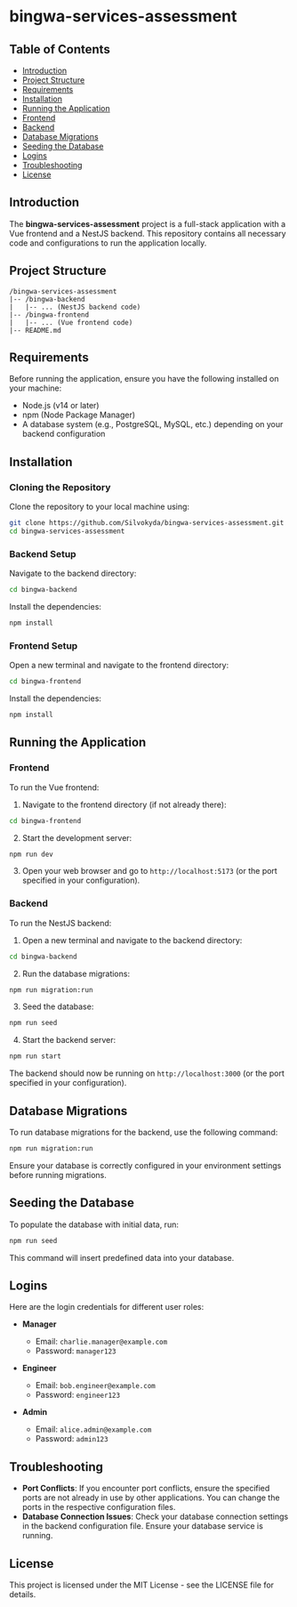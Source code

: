 # bingwa-services-assessment

## Table of Contents

- [Introduction](#introduction)
- [Project Structure](#project-structure)
- [Requirements](#requirements)
- [Installation](#installation)
- [Running the Application](#running-the-application)
- [Frontend](#frontend)
- [Backend](#backend)
- [Database Migrations](#database-migrations)
- [Seeding the Database](#seeding-the-database)
- [Logins](#logins)
- [Troubleshooting](#troubleshooting)
- [License](#license)

## Introduction

The **bingwa-services-assessment** project is a full-stack application with a Vue frontend and a NestJS backend. This repository contains all necessary code and configurations to run the application locally.

## Project Structure

```
/bingwa-services-assessment
|-- /bingwa-backend
|   |-- ... (NestJS backend code)
|-- /bingwa-frontend
|   |-- ... (Vue frontend code) 
|-- README.md
```

## Requirements

Before running the application, ensure you have the following installed on your machine:

- Node.js (v14 or later)
- npm (Node Package Manager) 
- A database system (e.g., PostgreSQL, MySQL, etc.) depending on your backend configuration

## Installation

### Cloning the Repository

Clone the repository to your local machine using:

```bash
git clone https://github.com/Silvokyda/bingwa-services-assessment.git
cd bingwa-services-assessment
```

### Backend Setup 

Navigate to the backend directory:

```bash
cd bingwa-backend
```

Install the dependencies:

```bash
npm install
```

### Frontend Setup

Open a new terminal and navigate to the frontend directory:

```bash
cd bingwa-frontend
```

Install the dependencies:

```bash
npm install
```

## Running the Application

### Frontend

To run the Vue frontend:

1. Navigate to the frontend directory (if not already there):

```bash
cd bingwa-frontend
```

2. Start the development server:

```bash
npm run dev
```

3. Open your web browser and go to `http://localhost:5173` (or the port specified in your configuration).

### Backend

To run the NestJS backend:

1. Open a new terminal and navigate to the backend directory:

```bash
cd bingwa-backend
```

2. Run the database migrations:

```bash
npm run migration:run
```

3. Seed the database:

```bash
npm run seed
```

4. Start the backend server:

```bash
npm run start
```

The backend should now be running on `http://localhost:3000` (or the port specified in your configuration).

## Database Migrations

To run database migrations for the backend, use the following command:

```bash
npm run migration:run
```

Ensure your database is correctly configured in your environment settings before running migrations.

## Seeding the Database

To populate the database with initial data, run:

```bash
npm run seed
```

This command will insert predefined data into your database.

## Logins

Here are the login credentials for different user roles:

- **Manager**
  - Email: `charlie.manager@example.com`
  - Password: `manager123`

- **Engineer**
  - Email: `bob.engineer@example.com`
  - Password: `engineer123`

- **Admin**
  - Email: `alice.admin@example.com`
  - Password: `admin123`

## Troubleshooting

- **Port Conflicts**: If you encounter port conflicts, ensure the specified ports are not already in use by other applications. You can change the ports in the respective configuration files.
- **Database Connection Issues**: Check your database connection settings in the backend configuration file. Ensure your database service is running.

## License

This project is licensed under the MIT License - see the LICENSE file for details.